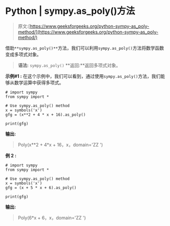 # Python | sympy.as_poly()方法

> 原文:[https://www.geeksforgeeks.org/python-sympy-as_poly-method/](https://www.geeksforgeeks.org/python-sympy-as_poly-method/)

借助`**sympy.as_poly()**`方法，我们可以利用`sympy.as_poly()`方法将数学函数变成多项式对象。

> **语法:** `sympy.as_poly()`
> **返回:**返回多项式对象。

**示例#1 :**
在这个示例中，我们可以看到，通过使用`sympy.as_poly()`方法，我们能够从数学运算中获得多项式。

```
# import sympy
from sympy import *

# Use sympy.as_poly() method
x = symbols('x')
gfg = (x**2 + 4 * x + 16).as_poly()

print(gfg)
```

**输出:**

> Poly(x**2 + 4*x + 16，x，domain='ZZ ')

**例 2 :**

```
# import sympy
from sympy import *

# Use sympy.as_poly() method
x = symbols('x')
gfg = (x + 5 * x + 6).as_poly()

print(gfg)
```

**输出:**

> Poly(6*x + 6，x，domain='ZZ ')